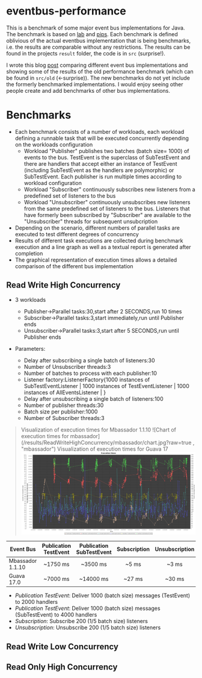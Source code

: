 eventbus-performance
====================

This is a benchmark of some major event bus implementations for Java. The benchmark is based on
[lab](https://github.com/bennidi/lab) and [pips](https://github.com/bennidi/pips).
Each benchmark is defined oblivious of the actual eventbus implementation that is being benchmarks, i.e. the results are comparable
without any restrictions. The results can be found in the projects `result` folder, the code is in `src` (surprise!).

I wrote this blog [post](http://codeblock.engio.net/37/) comparing different event bus implementations and showing some of the
results of the old performance benchmark (which can be found in `src/old` (<-surprise)). The new benchmarks do not yet include the formerly
benchmarked implementations. I would enjoy seeing other people create and add benchmarks of other bus implementations.


# Benchmarks

+ Each benchmark consists of a number of workloads, each workload defining a runnable task that will be executed concurrently depending on the workloads configuration
  + Workload "Publisher" publishes two batches (batch size= 1000) of events to the bus. TestEvent is the superclass of SubTestEvent and there are handlers that accept either an instance of TestEvent (including SubTestEvent as the handlers are polymorphic) or SubTestEvent. Each publisher is run multiple times according to workload configuration
  + Workload "Subscriber" continuously subscribes new listeners from a predefined set of listeners to the bus
  + Workload "Unsubscriber" continuously unsubscribes new listeners from the same predefined set of listeners to the bus. Listeners that have formerly been subscribed by "Subscriber" are available to the "Unsubscriber" threads for subsequent unsubcription
+ Depending on the scenario, different numbers of parallel tasks are executed to test different degrees of concurrency
+ Results of different task executions are collected during benchmark execution and a line graph as well as a textual report is generated after completion
+ The graphical representation of execution times allows a detailed comparison of the different bus implementation

## Read Write High Concurrency

+ 3 workloads
  + Publisher->Parallel tasks:30,start after 2 SECONDS,run 10 times
  + Subscriber->Parallel tasks:3,start immediately,run until Publisher ends
  + Unsubscriber->Parallel tasks:3,start after 5 SECONDS,run until Publisher ends

+ Parameters:
  + Delay after subscribing a single batch of listeners:30
  + Number of Unsubscriber threads:3
  + Number of batches to process with each publisher:10
  + Listener factory:ListenerFactory{1000 instances of SubTestEventListener | 1000 instances of TestEventListener | 1000 instances of AllEventsListener | }
  + Delay after unsubscribing a single batch of listeners:100
  + Number of publisher threads:30
  + Batch size per publisher:1000
  + Number of Subscriber threads:3

 > Visualization of execution times for Mbassador 1.1.10
![Chart of execution times for mbassador](/results/ReadWriteHighConcurrency/mbassador/chart.jpg?raw=true , "mbassador")
 > Visualization of execution times for Guava 17
![Chart of execution times for Guava](/results/ReadWriteHighConcurrency/guava/chart.jpg?raw=true, "guava")

| Event Bus | Publication TestEvent | Publication SubTestEvent | Subscription | Unsubscription |
| ------------- |:-------------:|:-----:|:-----:|:-----:|
| Mbassador 1.1.10 | ~1750 ms | ~3500 ms  | ~5 ms  | ~3 ms |
| Guava     17.0 | ~7000 ms | ~14000 ms | ~27 ms | ~30 ms |

+ *Publication TestEvent*: Deliver 1000 (batch size) messages (TestEvent) to 2000 handlers
+ *Publication TestEvent*: Deliver 1000 (batch size) messages (SubTestEvent) to 4000 handlers
+ *Subscription*: Subscribe 200 (1/5 batch size) listeners
+ *Unsubscription*: Unsubscribe 200 (1/5 batch size) listeners



## Read Write Low Concurrency



## Read Only High Concurrency
